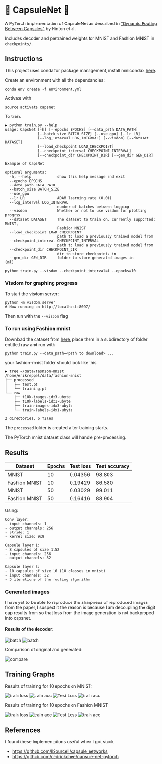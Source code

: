 # 💊 CapsuleNet 💊

A PyTorch implementation of CapsuleNet as described in ["Dynamic Routing Between Capsules"](https://arxiv.org/abs/1710.09829) by Hinton et al.

Includes decoder and pretrained weights for MNIST and Fashion MNIST in `checkpoints/`.

## Instructions

This project uses conda for package management, install miniconda3 [here](https://conda.io/miniconda.html).

Create an environment with all the dependancies:

```
conda env create -f environment.yml
```

Activate with

```
source activate capsnet
```

To train:

```
▶ python train.py --help
usage: CapsNet [-h] [--epochs EPOCHS] [--data_path DATA_PATH]
               [--batch_size BATCH_SIZE] [--use_gpu] [--lr LR]
               [--log_interval LOG_INTERVAL] [--visdom] [--dataset DATASET]
               [--load_checkpoint LOAD_CHECKPOINT]
               [--checkpoint_interval CHECKPOINT_INTERVAL]
               [--checkpoint_dir CHECKPOINT_DIR] [--gen_dir GEN_DIR]

Example of CapsNet

optional arguments:
  -h, --help            show this help message and exit
  --epochs EPOCHS
  --data_path DATA_PATH
  --batch_size BATCH_SIZE
  --use_gpu
  --lr LR               ADAM learning rate (0.01)
  --log_interval LOG_INTERVAL
                        number of batches between logging
  --visdom              Whether or not to use visdom for plotting progrss
  --dataset DATASET     The dataset to train on, currently supported: MNIST,
                        Fashion MNIST
  --load_checkpoint LOAD_CHECKPOINT
                        path to load a previously trained model from
  --checkpoint_interval CHECKPOINT_INTERVAL
                        path to load a previously trained model from
  --checkpoint_dir CHECKPOINT_DIR
                        dir to store checkpoints in
  --gen_dir GEN_DIR     folder to store generated images in
(ml)
```

```
python train.py --visdom --checkpoint_interval=1 --epochs=10
```

### Visdom for graphing progress

To start the visdom server:

```
python -m visdom.server
# Now running on http://localhost:8097/
```

Then run with the `--visdom` flag


### To run using Fashion mnist

Download the dataset from [here](https://github.com/zalandoresearch/fashion-mnist), place them in a subdirectory of folder entitled raw and run with

```
python train.py --data_path=<path to download> ...
```

your fashion-mnist folder should look like this

```
▶ tree ~/data/fashion-mnist
/home/erikreppel/data/fashion-mnist
├── processed
│   ├── test.pt
│   └── training.pt
└── raw
    ├── t10k-images-idx3-ubyte
    ├── t10k-labels-idx1-ubyte
    ├── train-images-idx3-ubyte
    └── train-labels-idx1-ubyte

2 directories, 6 files

```
The `processed` folder is created after training starts.

The PyTorch mnist dataset class will handle pre-processing.

## Results

| Dataset       | Epochs | Test loss | Test accuracy |
| ------------- | ------ |---------- | ------------- |
| MNIST         | 10     | 0.04356   | 98.803        |
| Fashion MNIST | 10     | 0.19429   | 86.580        |
| MNIST         | 50     | 0.03029   | 99.011        |
| Fashion MNIST | 50     | 0.16416   | 88.904        |


Using:

```
Conv layer:
- input channels: 1
- output channels: 256
- stride: 1
- kernel size: 9x9

Capsule layer 1:
- 8 capsules of size 1152
- input channels: 256
- output channels: 32

Capsule layer 2:
- 10 capsules of size 16 (10 classes in mnist)
- input channels: 32
- 3 iterations of the routing algorithm
```

### Generated images

I have yet to be able to reproduce the sharpness of reproduced images from the paper,
I suspect it the reason is because I am decoupling the digit cap results from so
that loss from the image generation is not backproped into capsnet. 

####  Results of the decoder:

![batch](./imgs/mnist_generated_50_epoch.png)
![batch](./imgs/fmnist_generated_50_epoch.png)

Comparison of original and generated:

![compare](./imgs/generated_compare.png)

## Training Graphs

Results of training for 10 epochs on MNIST:

![train loss](./imgs/mnist_train_loss_10.png)
![train acc](./imgs/mnist_train_acc_10.png)
![Test Loss](./imgs/mnist_test_loss_10.png)
![train acc](./imgs/mnist_test_acc_10.png)

Results of training for 10 epochs on Fashion MNIST:

![train loss](./imgs/fmnist_train_loss_10.png)
![train acc](./imgs/fmnist_train_acc_10.png)
![Test Loss](./imgs/fmnist_test_loss_10.png)
![train acc](./imgs/fmnist_test_acc_10.png)


## References

I found these implementations useful when I got stuck

- https://github.com/llSourcell/capsule_networks
- https://github.com/cedrickchee/capsule-net-pytorch
